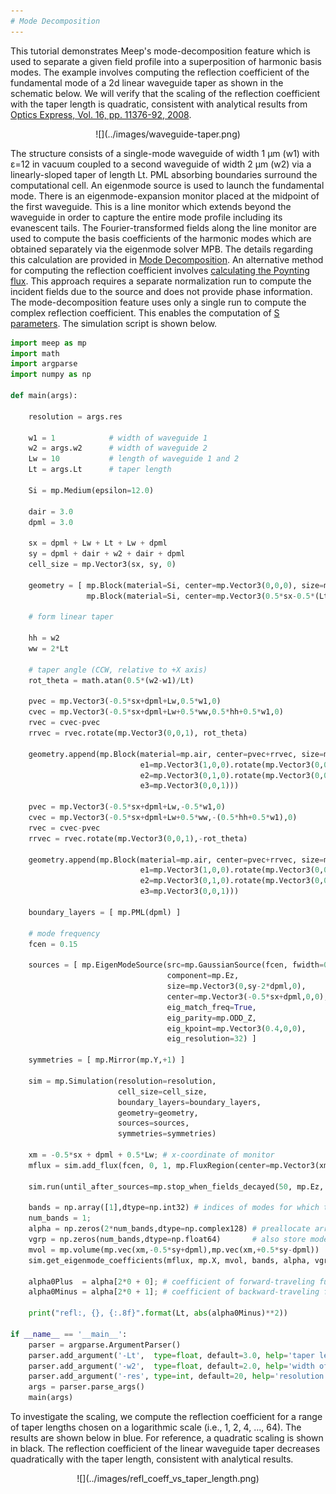 ```yaml
---
# Mode Decomposition
---
```


This tutorial demonstrates Meep's mode-decomposition feature which is used to separate a given field profile into a superposition of harmonic basis modes. The example involves computing the reflection coefficient of the fundamental mode of a 2d linear waveguide taper as shown in the schematic below. We will verify that the scaling of the reflection coefficient with the taper length is quadratic, consistent with analytical results from [Optics Express, Vol. 16, pp. 11376-92, 2008](http://www.opticsinfobase.org/abstract.cfm?URI=oe-16-15-11376).

<center>
![](../images/waveguide-taper.png)
</center>

The structure consists of a single-mode waveguide of width 1 μm (w1) with ε=12 in vacuum coupled to a second waveguide of width 2 μm (w2) via a linearly-sloped taper of length Lt. PML absorbing boundaries surround the computational cell. An eigenmode source is used to launch the fundamental mode. There is an eigenmode-expansion monitor placed at the midpoint of the first waveguide. This is a line monitor which extends beyond the waveguide in order to capture the entire mode profile including its evanescent tails. The Fourier-transformed fields along the line monitor are used to compute the basis coefficients of the harmonic modes which are obtained separately via the eigenmode solver MPB. The details regarding this calculation are provided in [Mode Decomposition](../Mode_Decomposition). An alternative method for computing the reflection coefficient involves [calculating the Poynting flux](Basics/#transmission-spectrum-around-a-waveguide-bend). This approach requires a separate normalization run to compute the incident fields due to the source and does not provide phase information. The mode-decomposition feature uses only a single run to compute the complex reflection coefficient. This enables the computation of [S parameters](https://en.wikipedia.org/wiki/Scattering_parameters). The simulation script is shown below.

```py
import meep as mp
import math
import argparse
import numpy as np

def main(args):

    resolution = args.res

    w1 = 1            # width of waveguide 1
    w2 = args.w2      # width of waveguide 2
    Lw = 10           # length of waveguide 1 and 2
    Lt = args.Lt      # taper length

    Si = mp.Medium(epsilon=12.0)
    
    dair = 3.0
    dpml = 3.0
    
    sx = dpml + Lw + Lt + Lw + dpml
    sy = dpml + dair + w2 + dair + dpml
    cell_size = mp.Vector3(sx, sy, 0)

    geometry = [ mp.Block(material=Si, center=mp.Vector3(0,0,0), size=mp.Vector3(mp.inf,w1,mp.inf)), 
                 mp.Block(material=Si, center=mp.Vector3(0.5*sx-0.5*(Lt+Lw+dpml),0,0), size=mp.Vector3(Lt+Lw+dpml,w2,mp.inf)) ]

    # form linear taper

    hh = w2
    ww = 2*Lt
    
    # taper angle (CCW, relative to +X axis)
    rot_theta = math.atan(0.5*(w2-w1)/Lt)
    
    pvec = mp.Vector3(-0.5*sx+dpml+Lw,0.5*w1,0)
    cvec = mp.Vector3(-0.5*sx+dpml+Lw+0.5*ww,0.5*hh+0.5*w1,0)
    rvec = cvec-pvec
    rrvec = rvec.rotate(mp.Vector3(0,0,1), rot_theta)

    geometry.append(mp.Block(material=mp.air, center=pvec+rrvec, size=mp.Vector3(ww,hh,mp.inf),
                             e1=mp.Vector3(1,0,0).rotate(mp.Vector3(0,0,1),rot_theta),
                             e2=mp.Vector3(0,1,0).rotate(mp.Vector3(0,0,1),rot_theta),
                             e3=mp.Vector3(0,0,1)))

    pvec = mp.Vector3(-0.5*sx+dpml+Lw,-0.5*w1,0)
    cvec = mp.Vector3(-0.5*sx+dpml+Lw+0.5*ww,-(0.5*hh+0.5*w1),0)
    rvec = cvec-pvec
    rrvec = rvec.rotate(mp.Vector3(0,0,1),-rot_theta)

    geometry.append(mp.Block(material=mp.air, center=pvec+rrvec, size=mp.Vector3(ww,hh,mp.inf),
                             e1=mp.Vector3(1,0,0).rotate(mp.Vector3(0,0,1),-rot_theta),
                             e2=mp.Vector3(0,1,0).rotate(mp.Vector3(0,0,1),-rot_theta),
                             e3=mp.Vector3(0,0,1)))

    boundary_layers = [ mp.PML(dpml) ]

    # mode frequency
    fcen = 0.15
    
    sources = [ mp.EigenModeSource(src=mp.GaussianSource(fcen, fwidth=0.5*fcen),
                                   component=mp.Ez,
                                   size=mp.Vector3(0,sy-2*dpml,0),
                                   center=mp.Vector3(-0.5*sx+dpml,0,0),
                                   eig_match_freq=True,
                                   eig_parity=mp.ODD_Z,
                                   eig_kpoint=mp.Vector3(0.4,0,0),
                                   eig_resolution=32) ]
    
    symmetries = [ mp.Mirror(mp.Y,+1) ]
    
    sim = mp.Simulation(resolution=resolution,
                        cell_size=cell_size,
                        boundary_layers=boundary_layers,
                        geometry=geometry,
                        sources=sources,
                        symmetries=symmetries)

    xm = -0.5*sx + dpml + 0.5*Lw; # x-coordinate of monitor
    mflux = sim.add_flux(fcen, 0, 1, mp.FluxRegion(center=mp.Vector3(xm,0), size=mp.Vector3(0,sy-2*dpml)));
        
    sim.run(until_after_sources=mp.stop_when_fields_decayed(50, mp.Ez, mp.Vector3(xm,0), 1e-10))

    bands = np.array([1],dtype=np.int32) # indices of modes for which to compute expansion coefficients
    num_bands = 1;
    alpha = np.zeros(2*num_bands,dtype=np.complex128) # preallocate array to store coefficients
    vgrp = np.zeros(num_bands,dtype=np.float64)       # also store mode group velocities
    mvol = mp.volume(mp.vec(xm,-0.5*sy+dpml),mp.vec(xm,+0.5*sy-dpml))
    sim.get_eigenmode_coefficients(mflux, mp.X, mvol, bands, alpha, vgrp)

    alpha0Plus  = alpha[2*0 + 0]; # coefficient of forward-traveling fundamental mode
    alpha0Minus = alpha[2*0 + 1]; # coefficient of backward-traveling fundamental mode

    print("refl:, {}, {:.8f}".format(Lt, abs(alpha0Minus)**2))
    
if __name__ == '__main__':
    parser = argparse.ArgumentParser()
    parser.add_argument('-Lt',  type=float, default=3.0, help='taper length (default: 3.0)')
    parser.add_argument('-w2',  type=float, default=2.0, help='width of outgoing waveguide (default: 2.0)')
    parser.add_argument('-res', type=int, default=20, help='resolution (default: 20)')
    args = parser.parse_args()
    main(args)
```

To investigate the scaling, we compute the reflection coefficient for a range of taper lengths chosen on a logarithmic scale (i.e., 1, 2, 4, ..., 64). The results are shown below in blue. For reference, a quadratic scaling is shown in black. The reflection coefficient of the linear waveguide taper decreases quadratically with the taper length, consistent with analytical results.

<center>
![](../images/refl_coeff_vs_taper_length.png)
</center>
